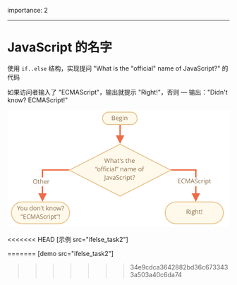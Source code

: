 importance: 2

---

# JavaScript 的名字

使用 `if..else` 结构，实现提问 "What is the "official" name of JavaScript?" 的代码

如果访问者输入了 "ECMAScript"，输出就提示 "Right!"，否则 — 输出："Didn't know? ECMAScript!"

![](ifelse_task2.svg)

<<<<<<< HEAD
[示例 src="ifelse_task2"]

=======
[demo src="ifelse_task2"]
>>>>>>> 34e9cdca3642882bd36c6733433a503a40c6da74
